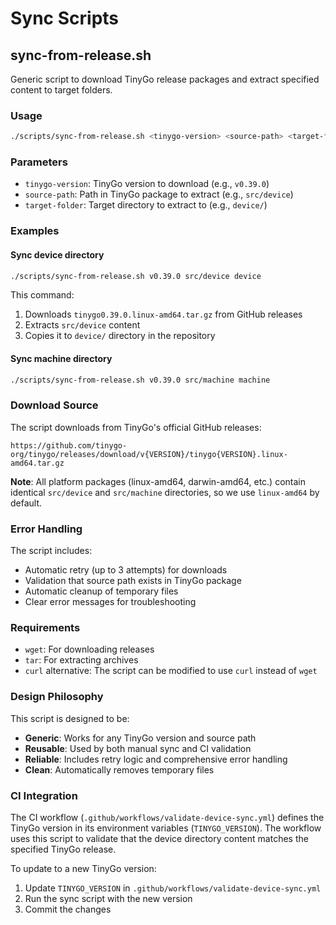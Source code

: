 # Sync Scripts

## sync-from-release.sh

Generic script to download TinyGo release packages and extract specified content to target folders.

### Usage

```bash
./scripts/sync-from-release.sh <tinygo-version> <source-path> <target-folder>
```

### Parameters

- `tinygo-version`: TinyGo version to download (e.g., `v0.39.0`)
- `source-path`: Path in TinyGo package to extract (e.g., `src/device`)
- `target-folder`: Target directory to extract to (e.g., `device/`)

### Examples

#### Sync device directory

```bash
./scripts/sync-from-release.sh v0.39.0 src/device device
```

This command:
1. Downloads `tinygo0.39.0.linux-amd64.tar.gz` from GitHub releases
2. Extracts `src/device` content
3. Copies it to `device/` directory in the repository

#### Sync machine directory

```bash
./scripts/sync-from-release.sh v0.39.0 src/machine machine
```

### Download Source

The script downloads from TinyGo's official GitHub releases:
```
https://github.com/tinygo-org/tinygo/releases/download/v{VERSION}/tinygo{VERSION}.linux-amd64.tar.gz
```

**Note**: All platform packages (linux-amd64, darwin-amd64, etc.) contain identical `src/device` and `src/machine` directories, so we use `linux-amd64` by default.

### Error Handling

The script includes:
- Automatic retry (up to 3 attempts) for downloads
- Validation that source path exists in TinyGo package
- Automatic cleanup of temporary files
- Clear error messages for troubleshooting

### Requirements

- `wget`: For downloading releases
- `tar`: For extracting archives
- `curl` alternative: The script can be modified to use `curl` instead of `wget`

### Design Philosophy

This script is designed to be:
- **Generic**: Works for any TinyGo version and source path
- **Reusable**: Used by both manual sync and CI validation
- **Reliable**: Includes retry logic and comprehensive error handling
- **Clean**: Automatically removes temporary files

### CI Integration

The CI workflow (`.github/workflows/validate-device-sync.yml`) defines the TinyGo version in its environment variables (`TINYGO_VERSION`). The workflow uses this script to validate that the device directory content matches the specified TinyGo release.

To update to a new TinyGo version:
1. Update `TINYGO_VERSION` in `.github/workflows/validate-device-sync.yml`
2. Run the sync script with the new version
3. Commit the changes
